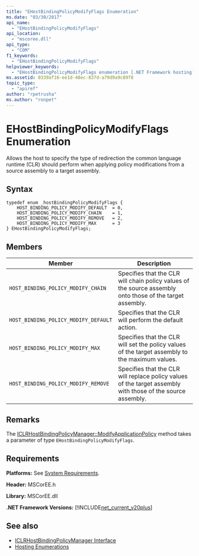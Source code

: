 ```yaml
---
title: "EHostBindingPolicyModifyFlags Enumeration"
ms.date: "03/30/2017"
api_name: 
  - "EHostBindingPolicyModifyFlags"
api_location: 
  - "mscoree.dll"
api_type: 
  - "COM"
f1_keywords: 
  - "EHostBindingPolicyModifyFlags"
helpviewer_keywords: 
  - "EHostBindingPolicyModifyFlags enumeration [.NET Framework hosting]"
ms.assetid: 0339af16-ee1d-48ec-837d-a79d9a9c89f8
topic_type: 
  - "apiref"
author: "rpetrusha"
ms.author: "ronpet"
---
```

# EHostBindingPolicyModifyFlags Enumeration
Allows the host to specify the type of redirection the common language runtime (CLR) should perform when applying policy modifications from a source assembly to a target assembly.  
  
## Syntax  
  
```  
typedef enum _hostBindingPolicyModifyFlags {  
    HOST_BINDING_POLICY_MODIFY_DEFAULT  = 0,  
    HOST_BINDING_POLICY_MODIFY_CHAIN    = 1,  
    HOST_BINDING_POLICY_MODIFY_REMOVE   = 2,  
    HOST_BINDING_POLICY_MODIFY_MAX      = 3  
} EHostBindingPolicyModifyFlags;  
```  
  
## Members  
  
|Member|Description|  
|------------|-----------------|  
|`HOST_BINDING_POLICY_MODIFY_CHAIN`|Specifies that the CLR will chain policy values of the source assembly onto those of the target assembly.|  
|`HOST_BINDING_POLICY_MODIFY_DEFAULT`|Specifies that the CLR will perform the default action.|  
|`HOST_BINDING_POLICY_MODIFY_MAX`|Specifies that the CLR will set the policy values of the target assembly to the maximum values.|  
|`HOST_BINDING_POLICY_MODIFY_REMOVE`|Specifies that the CLR will replace policy values of the target assembly with those of the source assembly.|  
  
## Remarks  
 The [ICLRHostBindingPolicyManager::ModifyApplicationPolicy](../../../../docs/framework/unmanaged-api/hosting/iclrhostbindingpolicymanager-modifyapplicationpolicy-method.md) method takes a parameter of type `EHostBindingPolicyModifyFlags`.  
  
## Requirements  
 **Platforms:** See [System Requirements](../../../../docs/framework/get-started/system-requirements.md).  
  
 **Header:** MSCorEE.h  
  
 **Library:** MSCorEE.dll  
  
 **.NET Framework Versions:** [!INCLUDE[net_current_v20plus](../../../../includes/net-current-v20plus-md.md)]  
  
## See also
- [ICLRHostBindingPolicyManager Interface](../../../../docs/framework/unmanaged-api/hosting/iclrhostbindingpolicymanager-interface.md)
- [Hosting Enumerations](../../../../docs/framework/unmanaged-api/hosting/hosting-enumerations.md)
